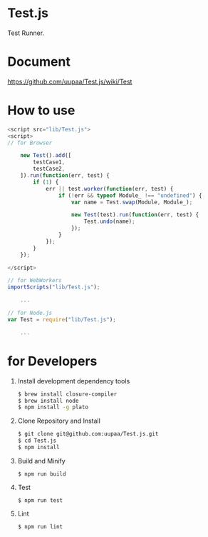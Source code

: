 Test.js
=========

Test Runner.

# Document

https://github.com/uupaa/Test.js/wiki/Test

# How to use

```js
<script src="lib/Test.js">
<script>
// for Browser

    new Test().add([
        testCase1,
        testCase2,
    ]).run(function(err, test) {
        if (1) {
            err || test.worker(function(err, test) {
                if (!err && typeof Module_ !== "undefined") {
                    var name = Test.swap(Module, Module_);

                    new Test(test).run(function(err, test) {
                        Test.undo(name);
                    });
                }
            });
        }
    });

</script>
```

```js
// for WebWorkers
importScripts("lib/Test.js");

    ...
```

```js
// for Node.js
var Test = require("lib/Test.js");

    ...
```

# for Developers

1. Install development dependency tools

    ```sh
    $ brew install closure-compiler
    $ brew install node
    $ npm install -g plato
    ```

2. Clone Repository and Install

    ```sh
    $ git clone git@github.com:uupaa/Test.js.git
    $ cd Test.js
    $ npm install
    ```

3. Build and Minify

    `$ npm run build`

4. Test

    `$ npm run test`

5. Lint

    `$ npm run lint`


